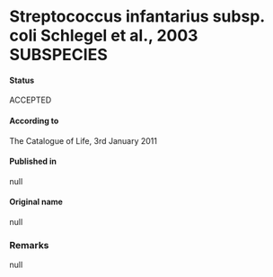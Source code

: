 # Streptococcus infantarius subsp. coli Schlegel et al., 2003 SUBSPECIES

#### Status
ACCEPTED

#### According to
The Catalogue of Life, 3rd January 2011

#### Published in
null

#### Original name
null

### Remarks
null